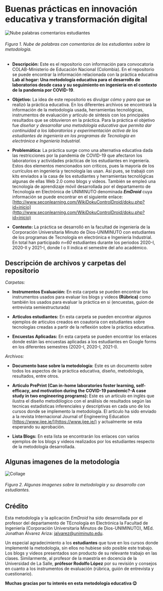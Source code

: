 # Buenas prácticas en innovación educativa y transformación digital

![Nube palabras comentarios estudiantes](https://user-images.githubusercontent.com/11606241/129555107-a37e3b79-df4a-4057-8eae-d8aa0dd6e155.png) 
###### Figura 1. Nube de palabras con comentarios de los estudiantes sobre la metodología.

- **Descripción:** Este es el repositorio con información para convocatoria COLAB-Ministerio de Educación Nacional (Colombia). En el repositorio se puede encontrar la información relacionada con la práctica educativa **Lab al hogar: Una metodología educativa para el desarrollo de laboratorios desde casa y su seguimiento en ingeniería en el contexto de la pandemia por COVID-19**.

- **Objetivo:** La idea de este repositorio es divulgar *cómo* y *para que* se realizó la práctica educativa. En los diferentes archivos se encontrará la información de la metodología usada, herramientas tecnológicas, instrumentos de evaluación y artículo de síntesis con los principales resultados que se obtuvieron en la práctica. Para la práctica el objetivo fue *diseñar y desarrollar una metodología educativa que permita dar continuidad a los laboratorios y experimentación activa de los estudiantes de ingeniería en los programas de Tecnología en electrónica e Ingeniería Industrial.*

- **Problemática:** La práctica surge como una alternativa educativa dada las restricciones por la pandemia de COVID-19 que afectaron los laboratorios y actividades prácticas de los estudiantes en ingeniería. Estos dos elementos mencionados son críticos, pues la mayoría de los currículos en ingeniería y tecnología las usan. Así pues, se trabajó con kits enviados a la casa de los estudiantes y herramientas tecnológicas algunas de ellas Web 2.0 como blogs y videos. También se empleó una tecnología de aprendizaje móvil desarrollada por el departamento de Tecnología en Electrónica de UNIMINUTO denominada ***EmDroid*** cuya información se puede encontrar en el siguiente enlace: [http://www.seconlearning.com/WikiDokuControlDroid/doku.php?id=inicio](http://www.seconlearning.com/WikiDokuControlDroid/doku.php?id=inicio) 

- **Contexto:** La práctica se desarrolló en la facultad de ingeniería de la Corporación Universitaria Minuto de Dios-UNIMINUTO con estudiantes de los programas de Tecnología en electrónica e Ingeniería Industrial. En total han participado *n=60* estudiantes durante los periodos 2020-I, 2020-II y 2021-I, donde I o II indica el semestre del año académico.

## Descripción de archivos y carpetas del repositorio
*Carpetas:*

- **Instrumentos Evaluación:** En esta carpeta se pueden encontrar los instrumentos usados para evaluar los blogs y videos **(Rúbrica)** como también los usados para evaluar la práctica en si (encuestas, guion de entrevista semiestructurada)

- **Articulos estudiantes:** En esta carpeta se pueden encontrar algunos ejemplos de articulos creados en coautoria con estudiantes sobre tecnologías creadas a partir de la reflexión sobre la práctica educativa.

- **Encuestas Aplicadas:** En esta carpeta se pueden encontrar los enlaces donde están las encuestas aplicadas a los estudiantes en Google forms en los diferentes semestres (2020-I, 2020-I, 2021-I).

*Archivos:*

- **Documento base sobre la metodología:** Este es un documento sobre todos los aspectos de la práctica educativa, diseño, metodología, resultados, entre otros. 

- **Articulo PrePrint (Can in-home laboratories foster learning, self-efficacy, and motivation during the COVID-19 pandemic?-A case study in two engineering programs):** Este es un artículo en inglés que ilustra el diseño metodólogico con el análisis de resultados según las tecnicas estadisticas inferenciales y descriptivas en cada uno de los cursos donde se implemento la metodología. El articulo ha sido enviado a la revista Internacional Journal of Engineering Education [https://www.ijee.ie/](https://www.ijee.ie/) y actualmente se esta esperando su aprobación. 

- **Lista Blogs:** En esta lista se encontrarán los enlaces con varios ejemplos de los blogs y videos realizados por los estudiantes respecto de la metodología desarrollada.

## Algunas imagenes de la metodología

![Collage](https://user-images.githubusercontent.com/11606241/129651644-64f732bc-a453-4685-87e8-75ebd3e31412.png)

###### Figura 2. Algunas imagenes sobre la metodología y su desarrollo con estudiantes.

## Crédito

Esta metodología y la aplicación *EmDroid* ha sido desarrollada por el profesor del departamento de TEcnología en Electrónica la Facultad de Ingeniería (Corporación Universitaria Minutos de Dios-UNIMINUTO), MEd. Jonathan Álvarez Ariza: jalvarez@uniminuto.edu. 

Un especial agradecimiento a los **estudiantes** que tuve en los cursos donde implementé la metodología, sin ellos no hubiese sido posible este trabajo. Los blogs y videos presentados son producto de su relevante trabajo en las clases. Similarmente, al profesor de la maestría en docencia de la Universidad de La Salle, **prófesor Rodolfo López** por su revisión y consejos en cuanto a los instrumentos de evaluación (rúbrica, guión de entrevista y cuestionario). 

**Muchas gracias por tu interés en esta metodología educativa :wink:**

